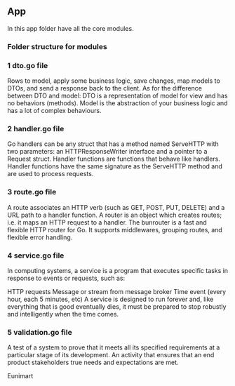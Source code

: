 
<!--
Copyright (C) 2022 Eunimart Omnichannel Pvt Ltd. (www.eunimart.com)
All rights reserved.
This program is free software: you can redistribute it and/or modify
it under the terms of the GNU Lesser General Public License v3.0 as published by
the Free Software Foundation, either version 3 of the License, or
(at your option) any later version.
This program is distributed in the hope that it will be useful,
but WITHOUT ANY WARRANTY; without even the implied warranty of
MERCHANTABILITY or FITNESS FOR A PARTICULAR PURPOSE.  See the
GNU Lesser General Public License v3.0 for more details.
You should have received a copy of the GNU Lesser General Public License v3.0
along with this program.  If not, see <https://www.gnu.org/licenses/lgpl-3.0.html/>.
-->
## App


In this app folder have all the core modules.

### Folder structure for modules
 
### 1 dto.go file
Rows to model, apply some business logic, save changes, map models to DTOs, and send a response back to the client. 
As for the difference between DTO and model: DTO is a representation of model for view and has no behaviors (methods). 
Model is the abstraction of your business logic and has a lot of complex behaviours.

### 2 handler.go file
Go handlers can be any struct that has a method named ServeHTTP with two parameters: an HTTPResponseWriter interface and a pointer to a Request struct. 
Handler functions are functions that behave like handlers. 
Handler functions have the same signature as the ServeHTTP method and are used to process requests.

### 3 route.go file
A route associates an HTTP verb (such as GET, POST, PUT, DELETE) and a URL path to a handler function. A router is an object which creates routes; i.e. it maps an HTTP request to a handler. 
The bunrouter is a fast and flexible HTTP router for Go. 
It supports middlewares, grouping routes, and flexible error handling.

### 4 service.go file
In computing systems, a service is a program that executes specific tasks in response to events or requests, such as:

HTTP requests
Message or stream from message broker
Time event (every hour, each 5 minutes, etc)
A service is designed to run forever and, like everything that is good eventually dies, it must be prepared to stop robustly and intelligently when the time comes.

### 5 validation.go file
A test of a system to prove that it meets all its specified requirements at a particular stage of its development. 
An activity that ensures that an end product stakeholders true needs and expectations are met.



Eunimart
